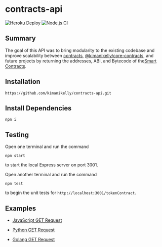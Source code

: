 # contracts-api

[![Heroku Deploy](https://github.com/kimanikelly/contracts-api/actions/workflows/heroku-deploy.yml/badge.svg)](https://github.com/kimanikelly/contracts-api/actions/workflows/heroku-deploy.yml) [![Node.js CI](https://github.com/kimanikelly/contracts-api/actions/workflows/node.js.yml/badge.svg)](https://github.com/kimanikelly/contracts-api/actions/workflows/node.js.yml)

## Summary

The goal of this API was to bring modularity to the existing codebase and improve scalability between [contracts](https://github.com/kimanikelly/contracts), [@kimanikelly/core-contracts](https://www.npmjs.com/package/@kimanikelly/core-contracts), and future projects by returning the addresses, ABI, and Bytecode of the[Smart Contracts](https://github.com/kimanikelly/contracts/tree/main/contracts).

## Installation

```
https://github.com/kimanikelly/contracts-api.git
```

## Install Dependencies

```
npm i
```

## Testing

Open one terminal and run the command

```
npm start
```

to start the local Express server on port 3001.

Open another terminal and run the command

```
npm test
```

to begin the unit tests for `http://localhost:3001/tokenContract`.

## Examples

- [JavaScript GET Request](docs/javascript.md)

- [Python GET Request](docs/python.md)

- [Golang GET Request](docs/golang.md)

